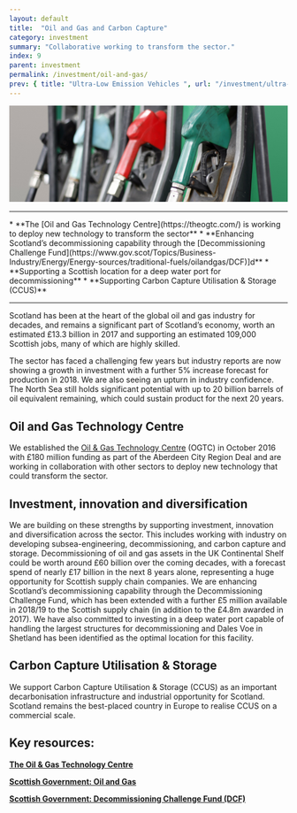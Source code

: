 ```yaml
---
layout: default
title:  "Oil and Gas and Carbon Capture"
category: investment
summary: "Collaborative working to transform the sector."
index: 9
parent: investment
permalink: /investment/oil-and-gas/
prev: { title: "Ultra-Low Emission Vehicles ", url: "/investment/ultra-low-emission-vehicles/" }
---
```


![Petrol pumps](/assets/images/pageimages/investment8.jpg)
<br>
<hr>
* **The [Oil and Gas Technology Centre](https://theogtc.com/) is working to deploy new technology to transform the sector**
* **Enhancing Scotland’s decommissioning capability through the [Decommissioning Challenge Fund](https://www.gov.scot/Topics/Business-Industry/Energy/Energy-sources/traditional-fuels/oilandgas/DCF)]d**
* **Supporting a Scottish location for a deep water port for decommissioning**
* **Supporting Carbon Capture Utilisation & Storage (CCUS)**

<hr>

Scotland has been at the heart of the global oil and gas industry for decades, and remains a significant part of Scotland’s economy, worth an estimated £13.3 billion in 2017 and supporting an estimated 109,000 Scottish jobs, many of which are highly skilled. 

The sector has faced a challenging few years but industry reports are now showing a growth in investment with a further 5% increase forecast for production in 2018. We are also seeing an upturn in industry confidence. The North Sea still holds significant potential with up to 20 billion barrels of oil equivalent remaining, which could sustain product for the next 20 years.

## Oil and Gas Technology Centre 

We established the [Oil & Gas Technology Centre](https://theogtc.com/) (OGTC) in October 2016 with £180 million funding as part of the Aberdeen City Region Deal and are working in collaboration with other sectors to deploy new technology that could transform the sector.

## Investment, innovation and diversification

We are building on these strengths by supporting investment, innovation and diversification across the sector. This includes working with industry on developing subsea-engineering, decommissioning, and carbon capture and storage. Decommissioning of oil and gas assets in the UK Continental Shelf could be worth around £60 billion over the coming decades, with a forecast spend of nearly £17 billion in the next 8 years alone, representing a huge opportunity for Scottish supply chain companies. We are enhancing Scotland’s decommissioning capability through the Decommissioning Challenge Fund, which has been extended with a further £5 million available in 2018/19 to the Scottish supply chain (in addition to the £4.8m awarded in 2017). We have also committed to investing in a deep water port capable of handling the largest structures for decommissioning and Dales Voe in Shetland has been identified as the optimal location for this facility.

## Carbon Capture Utilisation & Storage

We support Carbon Capture Utilisation & Storage (CCUS) as an important decarbonisation infrastructure and industrial opportunity for Scotland. Scotland remains the best-placed country in Europe to realise CCUS on a commercial scale. 


## Key resources: 

**[The Oil & Gas Technology Centre](https://theogtc.com/)**

**[Scottish Government: Oil and Gas](https://www.gov.scot/Topics/Business-Industry/Energy/Energy-sources/traditional-fuels/oilandgas)**

**[Scottish Government: Decommissioning Challenge Fund (DCF)](https://www.gov.scot/Topics/Business-Industry/Energy/Energy-sources/traditional-fuels/oilandgas/DCF)**
 
